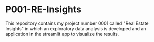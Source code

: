# P001-RE-Insights
This repository contains my project number 0001 called "Real Estate Insights"  in which an exploratory data analysis is developed and an application in the streamlit app to visualize the results.
